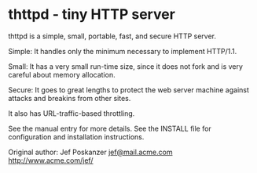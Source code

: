 # thttpd - tiny HTTP server

thttpd is a simple, small, portable, fast, and secure HTTP server.

Simple: It handles only the minimum necessary to implement HTTP/1.1.

Small: It has a very small run-time size, since it does not fork and is very
careful about memory allocation.

Secure: It goes to great lengths to protect the web server machine against
attacks and breakins from other sites.

It also has URL-traffic-based throttling.

See the manual entry for more details. See the INSTALL file for
configuration and installation instructions.

Original author:
    Jef Poskanzer  jef@mail.acme.com  http://www.acme.com/jef/
